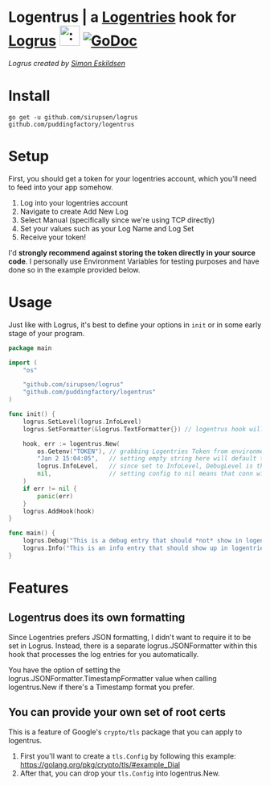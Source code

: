 # Logentrus | a [Logentries](https://logentries.com) hook for [Logrus](https://github.com/sirupsen/logrus) <img src="http://i.imgur.com/hTeVwmJ.png" width="40" height="40" alt=":walrus:" class="emoji" title=":walrus:"/> [![GoDoc](https://godoc.org/github.com/puddingfactory/logentrus?status.svg)](https://godoc.org/github.com/puddingfactory/logentrus)
*Logrus created by [Simon Eskildsen](http://sirupsen.com)*

# Install
`go get -u github.com/sirupsen/logrus github.com/puddingfactory/logentrus`

# Setup
First, you should get a token for your logentries account, which you'll need to feed into your app somehow.

1. Log into your logentries account
2. Navigate to create Add New Log
3. Select Manual (specifically since we're using TCP directly)
4. Set your values such as your Log Name and Log Set
5. Receive your token!

I'd **strongly recommend against storing the token directly in your source code**. I personally use Environment Variables for testing purposes and have done so in the example provided below.

# Usage
Just like with Logrus, it's best to define your options in `init` or in some early stage of your program.

```go
package main

import (
	"os"

	"github.com/sirupsen/logrus"
	"github.com/puddingfactory/logentrus"
)

func init() {
	logrus.SetLevel(logrus.InfoLevel)
	logrus.SetFormatter(&logrus.TextFormatter{}) // logentrus hook will always submit JSON to Logentries

	hook, err := logentrus.New(
		os.Getenv("TOKEN"), // grabbing Logentries Token from environment variable
		"Jan 2 15:04:05",   // setting empty string here will default to logrus's typically time format
		logrus.InfoLevel,   // since set to InfoLevel, DebugLevel is the only level that will be ignored
		nil,                // setting config to nil means that conn will use root certs from local system
	)
	if err != nil {
		panic(err)
	}
	logrus.AddHook(hook)
}

func main() {
	logrus.Debug("This is a debug entry that should *not* show in logentries")
	logrus.Info("This is an info entry that should show up in logentries")
}
```

# Features
## Logentrus does its own formatting
Since Logentries prefers JSON formatting, I didn't want to require it to be set in Logrus. Instead, there is a separate logrus.JSONFormatter within this hook that processes the log entries for you automatically.

You have the option of setting the logrus.JSONFormatter.TimestampFormatter value when calling logentrus.New if there's a Timestamp format you prefer.

## You can provide your own set of root certs
This is a feature of Google's `crypto/tls` package that you can apply to logentrus.

1. First you'll want to create a `tls.Config` by following this example: https://golang.org/pkg/crypto/tls/#example_Dial
2. After that, you can drop your `tls.Config` into logentrus.New.
